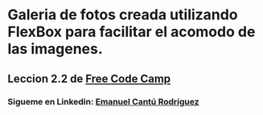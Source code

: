 # Galeria de fotos creada utilizando FlexBox para facilitar el acomodo de las imagenes.
## Leccion 2.2 de [Free Code Camp](https://www.freecodecamp.org/ "Plataforma de aprendizaje de programación gratuita")
### Sigueme en Linkedin: [Emanuel Cantú Rodríguez](https://www.linkedin.com/in/emanuel-cantú-rodríguez-72742a1bb)